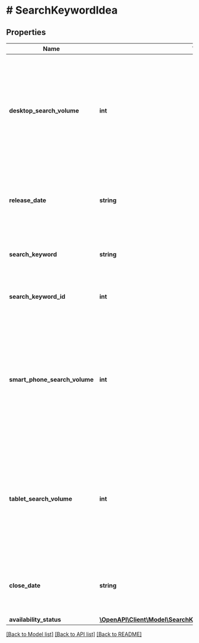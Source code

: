 # # SearchKeywordIdea

## Properties

Name | Type | Description | Notes
------------ | ------------- | ------------- | -------------
**desktop_search_volume** | **int** | &lt;div lang&#x3D;\&quot;ja\&quot;&gt; PCでのリーチ数です。&lt;br&gt; ※1000件未満の場合は&lt;br&gt; 0が取得されます。&lt;br&gt; ※サーチキーワードの停止日以降はnullが返却されます。 &lt;/div&gt; &lt;div lang&#x3D;\&quot;en\&quot;&gt; Reach numbers on PC.&lt;br&gt; *If it is less than 1000 times, the value &amp;#34;0&amp;#34; will be responded.&lt;br&gt; *After the stop date of search keyword, null will be returned. &lt;/div&gt; | [optional]
**release_date** | **string** | &lt;div lang&#x3D;\&quot;ja\&quot;&gt;サーチキーワード追加日です。&lt;br&gt; ※フォーマット：yyyyMMdd&lt;/div&gt; &lt;div lang&#x3D;\&quot;en\&quot;&gt; Additional date of keyword.&lt;br&gt; * Format: yyyyMMdd&lt;/div&gt; | [optional]
**search_keyword** | **string** | &lt;div lang&#x3D;\&quot;ja\&quot;&gt;サーチキーワードです。&lt;/div&gt; &lt;div lang&#x3D;\&quot;en\&quot;&gt;Search keyword.&lt;/div&gt; | [optional]
**search_keyword_id** | **int** | &lt;div lang&#x3D;\&quot;ja\&quot;&gt;サーチキーワードIDです。&lt;/div&gt; &lt;div lang&#x3D;\&quot;en\&quot;&gt;Search keyword ID.&lt;/div&gt; | [optional]
**smart_phone_search_volume** | **int** | &lt;div lang&#x3D;\&quot;ja\&quot;&gt; スマートフォンでのリーチ数です。&lt;br&gt; ※1000件未満の場合は&lt;br&gt; 0が取得されます。&lt;br&gt; ※サーチキーワードの停止日以降はnullが返却されます。 &lt;/div&gt; &lt;div lang&#x3D;\&quot;en\&quot;&gt; Reach numbers on Smartphone.&lt;br&gt; *If it is less than 1000 times, the value &amp;#34;0&amp;#34; will be responded.&lt;br&gt; *After the stop date of search keyword, null will be returned. &lt;/div&gt; | [optional]
**tablet_search_volume** | **int** | &lt;div lang&#x3D;\&quot;ja\&quot;&gt; タブレットでのリーチ数です。&lt;br&gt; ※1000件未満の場合は&lt;br&gt; 0が取得されます。&lt;br&gt; ※サーチキーワードの停止日以降はnullが返却されます。 &lt;/div&gt; &lt;div lang&#x3D;\&quot;en\&quot;&gt; Reach numbers on Tablet.&lt;br&gt; *If it is less than 1000 times, the value &amp;#34;0&amp;#34; will be responded.&lt;br&gt; *After the stop date of search keyword, null will be returned. &lt;/div&gt; | [optional]
**close_date** | **string** | &lt;div lang&#x3D;\&quot;ja\&quot;&gt;サーチキーワード停止日です。&lt;br&gt; ※フォーマット：yyyyMMdd&lt;/div&gt; &lt;div lang&#x3D;\&quot;en\&quot;&gt; Stop date of keyword.&lt;br&gt; * Format: yyyyMMdd&lt;/div&gt; | [optional]
**availability_status** | [**\OpenAPI\Client\Model\SearchKeywordIdeaServiceAvailabilityStatus**](SearchKeywordIdeaServiceAvailabilityStatus.md) |  | [optional]

[[Back to Model list]](../../README.md#models) [[Back to API list]](../../README.md#endpoints) [[Back to README]](../../README.md)
